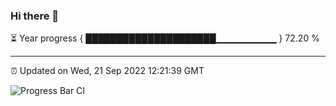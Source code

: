 ### Hi there 👋

⏳ Year progress { █████████████████████▁▁▁▁▁▁▁▁▁ } 72.20 %

---

⏰ Updated on Wed, 21 Sep 2022 12:21:39 GMT

![Progress Bar CI](https://github.com/Shyam-Makwana/GitHub-Actions-Demo/workflows/Progress%20Bar%20CI/badge.svg)
